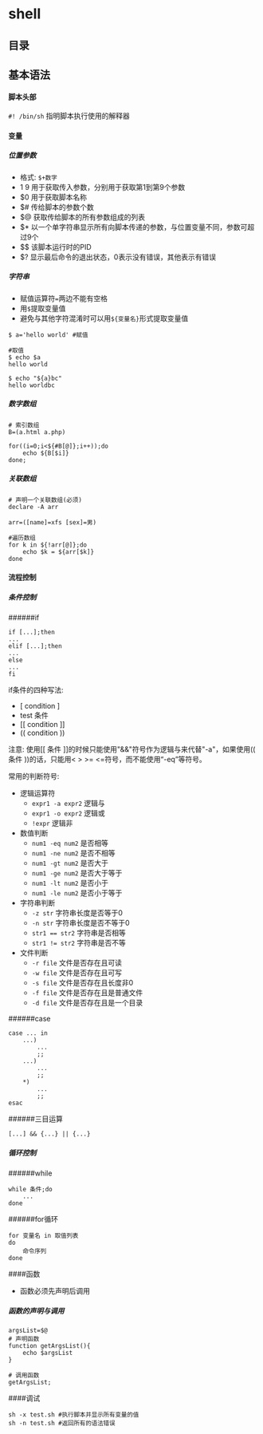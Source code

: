 # shell

## 目录
## 基本语法
#### 脚本头部
`#! /bin/sh` 指明脚本执行使用的解释器

#### 变量
##### 位置参数
* 格式: `$+数字`
* $1~$9 用于获取传入参数，分别用于获取第1到第9个参数
* $0 用于获取脚本名称
* $# 传给脚本的参数个数
* $@ 获取传给脚本的所有参数组成的列表
* $* 以一个单字符串显示所有向脚本传递的参数，与位置变量不同，参数可超过9个
* $$ 该脚本运行时的PID
* $? 显示最后命令的退出状态，0表示没有错误，其他表示有错误

##### 字符串

* 赋值运算符`=`两边不能有空格
* 用`$`提取变量值
* 避免与其他字符混淆时可以用`${变量名}`形式提取变量值

```
$ a='hello world' #赋值

#取值
$ echo $a
hello world

$ echo "${a}bc"
hello worldbc
```
##### 数字数组
```
# 索引数组
B=(a.html a.php)

for((i=0;i<${#B[@]};i++));do
    echo ${B[$i]}
done;
```
##### 关联数组
```
# 声明一个关联数组(必须)
declare -A arr

arr=([name]=xfs [sex]=男)

#遍历数组
for k in ${!arr[@]};do
    echo $k = ${arr[$k]}
done
```
#### 流程控制
##### 条件控制
######if
```
if [...];then
...
elif [...];then
...
else
...
fi
```

if条件的四种写法:

* [ condition ]
* test 条件
* [[ condition ]]
* (( condition ))

注意: 使用[[ 条件 ]]的时候只能使用"&&"符号作为逻辑与来代替"-a"，如果使用(( 条件 ))的话，只能用< > >= <=符号，而不能使用“-eq”等符号。

常用的判断符号:

+ 逻辑运算符
    - `expr1 -a expr2` 逻辑与
    - `expr1 -o expr2` 逻辑或
    - `!expr`  逻辑非
+ 数值判断
    - `num1 -eq num2` 是否相等
    - `num1 -ne num2` 是否不相等
    - `num1 -gt num2` 是否大于
    - `num1 -ge num2` 是否大于等于
    - `num1 -lt num2` 是否小于
    - `num1 -le num2` 是否小于等于
+ 字符串判断
    - `-z str` 字符串长度是否等于0
    - `-n str` 字符串长度是否不等于0
    - `str1 == str2` 字符串是否相等
    - `str1 != str2` 字符串是否不等
+ 文件判断
    - `-r file` 文件是否存在且可读
    - `-w file` 文件是否存在且可写
    - `-s file` 文件是否存在且长度非0
    - `-f file` 文件是否存在且是普通文件
    - `-d file` 文件是否存在且是一个目录

######case
```
case ... in
    ...)
        ...
        ;;
    ...)
        ...
        ;;
    *)
        ...
        ;;
esac
```
######三目运算
```
[...] && {...} || {...}
```

##### 循环控制
######while
```
while 条件;do
    ...
done
```
######for循环
```
for 变量名 in 取值列表
do
    命令序列
done
```

####函数
* 函数必须先声明后调用
##### 函数的声明与调用
```
argsList=$@
# 声明函数
function getArgsList(){
    echo $argsList
}

# 调用函数
getArgsList;
```
####调试
```
sh -x test.sh #执行脚本并显示所有变量的值
sh -n test.sh #返回所有的语法错误
```
